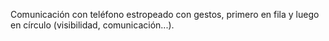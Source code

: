 Comunicación con teléfono estropeado con gestos, primero en fila y luego en círculo (visibilidad, comunicación...).
